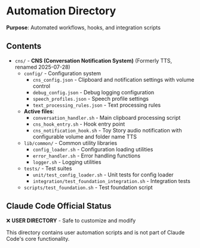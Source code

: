 # Automation Directory
**Purpose**: Automated workflows, hooks, and integration scripts

## Contents
- `cns/` - **CNS (Conversation Notification System)** (Formerly TTS, renamed 2025-07-28)
  - `config/` - Configuration system
    - `cns_config.json` - Clipboard and notification settings with volume control
    - `debug_config.json` - Debug logging configuration
    - `speech_profiles.json` - Speech profile settings
    - `text_processing_rules.json` - Text processing rules
  - **Active files**:
    - `conversation_handler.sh` - Main clipboard processing script
    - `cns_hook_entry.sh` - Hook entry point
    - `cns_notification_hook.sh` - Toy Story audio notification with configurable volume and folder name TTS
  - `lib/common/` - Common utility libraries
    - `config_loader.sh` - Configuration loading utilities
    - `error_handler.sh` - Error handling functions
    - `logger.sh` - Logging utilities
  - `tests/` - Test suites
    - `unit/test_config_loader.sh` - Unit tests for config loader
    - `integration/test_foundation_integration.sh` - Integration tests
  - `scripts/test_foundation.sh` - Test foundation script

## Claude Code Official Status
❌ **USER DIRECTORY** - Safe to customize and modify

This directory contains user automation scripts and is not part of Claude Code's core functionality.